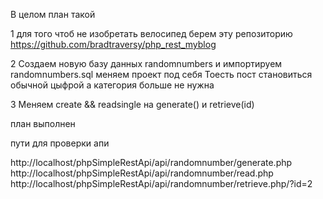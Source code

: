 В целом план такой 

1
для того чтоб не изобретать велосипед берем эту репозиторию 
https://github.com/bradtraversy/php_rest_myblog

2
Создаем новую базу данных randomnumbers и импортируем randomnumbers.sql 
 меняем проект под себя
Тоесть пост становиться обычной цыфрой а категория больше не нужна

3
Меняем create && readsingle на generate() и retrieve(id)

план выполнен 

пути для проверки апи

http://localhost/phpSimpleRestApi/api/randomnumber/generate.php
http://localhost/phpSimpleRestApi/api/randomnumber/read.php
http://localhost/phpSimpleRestApi/api/randomnumber/retrieve.php/?id=2

